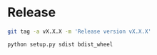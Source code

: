 # Release

```bash
git tag -a vX.X.X -m 'Release version vX.X.X'
```

```bash
python setup.py sdist bdist_wheel
```
